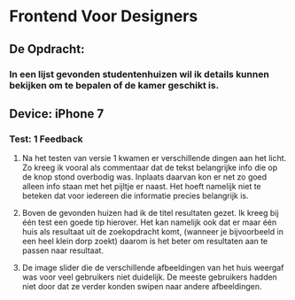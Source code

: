 # Frontend Voor Designers 

## De Opdracht: 

### In een lijst gevonden studentenhuizen wil ik details kunnen bekijken om te bepalen of de kamer geschikt is. 



## Device: iPhone 7



### Test: 1 Feedback

1. Na het testen van versie 1 kwamen er verschillende dingen aan het licht. Zo kreeg ik vooral als commentaar dat de tekst belangrijke info die op de knop stond overbodig was. Inplaats daarvan kon er net zo goed alleen info staan met het pijltje er naast. Het hoeft namelijk niet te beteken dat voor iedereen die informatie precies belangrijk is.

2. Boven de gevonden huizen had ik de titel resultaten gezet. Ik kreeg bij één test een goede tip hierover. Het kan namelijk ook dat er maar één huis als resultaat uit de zoekopdracht komt, (wanneer je bijvoorbeeld in een heel klein dorp zoekt) daarom is het beter om resultaten aan te passen naar resultaat.

3. De image slider die de verschillende afbeeldingen van het huis weergaf was voor veel gebruikers niet duidelijk. De meeste gebruikers hadden niet door dat ze verder konden swipen naar andere afbeeldingen.
